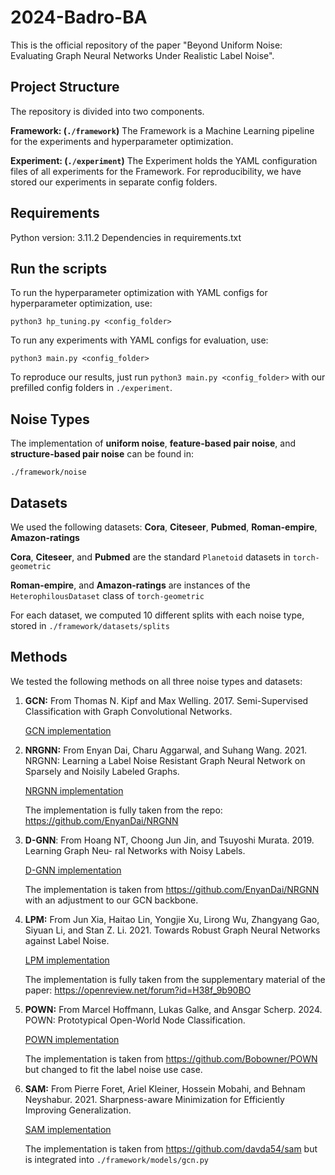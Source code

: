 # 2024-Badro-BA

This is the official repository of the paper "Beyond Uniform Noise: Evaluating Graph Neural Networks Under Realistic Label Noise".


## Project Structure

The repository is divided into two components.

**Framework: (```./framework```)**
The Framework is a Machine Learning pipeline for the experiments and hyperparameter optimization.

**Experiment: (```./experiment```)**
The Experiment holds the YAML configuration files of all experiments for the Framework.
For reproducibility, we have stored our experiments in separate config folders.


## Requirements

Python version: 3.11.2 Dependencies in requirements.txt

## Run the scripts

To run the hyperparameter optimization with YAML configs for hyperparameter optimization, use:

```python3 hp_tuning.py <config_folder>```

To run any experiments with YAML configs for evaluation, use:

```python3 main.py <config_folder>```

To reproduce our results, just run ```python3 main.py <config_folder>``` with our prefilled config folders in ```./experiment```.


## Noise Types

The implementation of **uniform noise**, **feature-based pair noise**, and **structure-based pair noise** can be found in:

```./framework/noise```

## Datasets

We used the following datasets: **Cora**, **Citeseer**, **Pubmed**, **Roman-empire**, **Amazon-ratings**

**Cora**, **Citeseer**, and **Pubmed** are the standard ```Planetoid``` datasets in ```torch-geometric```

**Roman-empire**, and **Amazon-ratings** are instances of the ```HeterophilousDataset``` class of ```torch-geometric```

For each dataset, we computed 10 different splits with each noise type, stored in ```./framework/datasets/splits```

## Methods

We tested the following methods on all three noise types and datasets:

1. **GCN:**
From Thomas N. Kipf and Max Welling. 2017. Semi-Supervised Classification
with Graph Convolutional Networks. 

    [GCN implementation](./framework/models/gcn.py)

2. **NRGNN:** From Enyan Dai, Charu Aggarwal, and Suhang Wang. 2021. NRGNN: Learning a
Label Noise Resistant Graph Neural Network on Sparsely and Noisily Labeled
Graphs.

    [NRGNN implementation](./framework/models/nrgnn.py)
    
    The implementation is fully taken from the repo: https://github.com/EnyanDai/NRGNN
3. **D-GNN**: From Hoang NT, Choong Jun Jin, and Tsuyoshi Murata. 2019. Learning Graph Neu-
ral Networks with Noisy Labels.

    [D-GNN implementation](./framework/models/dgnn.py)
    
    The implementation is taken from https://github.com/EnyanDai/NRGNN with an adjustment to our GCN backbone.

4. **LPM:** From Jun Xia, Haitao Lin, Yongjie Xu, Lirong Wu, Zhangyang Gao, Siyuan Li, and
Stan Z. Li. 2021. Towards Robust Graph Neural Networks against Label Noise.

    [LPM implementation](./framework/models/lpm.py)

    The implementation is fully taken from the supplementary material of the paper: https://openreview.net/forum?id=H38f_9b90BO

5. **POWN:** From Marcel Hoffmann, Lukas Galke, and Ansgar Scherp. 2024. POWN: Prototypical
Open-World Node Classification.

    [POWN implementation](./framework/models/pown.py)

    The implementation is taken from https://github.com/Bobowner/POWN but changed to fit the label noise use case.

6. **SAM:** From Pierre Foret, Ariel Kleiner, Hossein Mobahi, and Behnam Neyshabur. 2021.
Sharpness-aware Minimization for Efficiently Improving Generalization.

    [SAM implementation](./framework/models/sam.py)
    
    The implementation is taken from https://github.com/davda54/sam but is integrated into ```./framework/models/gcn.py```
